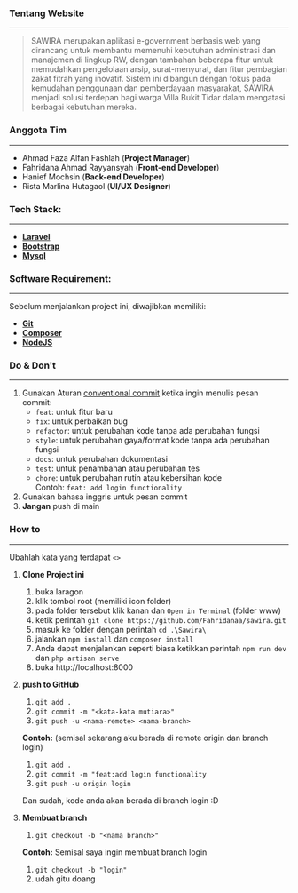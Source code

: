 ### **Tentang Website**

---

> SAWIRA merupakan aplikasi e-government berbasis web yang dirancang untuk membantu memenuhi kebutuhan administrasi dan
> manajemen di lingkup RW, dengan tambahan beberapa fitur untuk memudahkan pengelolaan arsip, surat-menyurat, dan fitur
> pembagian zakat fitrah yang inovatif. Sistem ini dibangun dengan fokus pada kemudahan penggunaan dan pemberdayaan
> masyarakat, SAWIRA menjadi solusi terdepan bagi warga Villa Bukit Tidar dalam mengatasi berbagai kebutuhan mereka.

### **Anggota Tim**

---

- Ahmad Faza Alfan Fashlah (**Project Manager**)
- Fahridana Ahmad Rayyansyah (**Front-end Developer**)
- Hanief Mochsin (**Back-end Developer**)
- Rista Marlina Hutagaol (**UI/UX Designer**)

### **Tech Stack:**

---

- **[Laravel](https://laravel.com/docs/10.x/releases#laravel-10)**
- **[Bootstrap](https://getbootstrap.com/docs/5.3/getting-started/introduction/)**
- **[Mysql](https://dev.mysql.com/doc/refman/8.0/en/)**

### **Software Requirement:**

---
Sebelum menjalankan project ini, diwajibkan memiliki:

- **[Git](https://git-scm.com/downloads)**
- **[Composer](https://getcomposer.org/download/)**
- **[NodeJS](https://nodejs.org/en/download/current)**

### Do & Don't

---

1. Gunakan Aturan [conventional commit](https://www.conventionalcommits.org/en/v1.0.0/) ketika ingin
   menulis pesan commit:
    * `feat`: untuk fitur baru
    * `fix`: untuk perbaikan bug
    * `refactor`: untuk perubahan kode tanpa ada perubahan fungsi
    * `style`: untuk perubahan gaya/format kode tanpa ada perubahan fungsi
    * `docs`: untuk perubahan dokumentasi
    * `test`: untuk penambahan atau perubahan tes
    * `chore`: untuk perubahan rutin atau kebersihan kode
      <br/>Contoh: `feat: add login functionality`
2. Gunakan bahasa inggris untuk pesan commit
3. **Jangan** push di main

### How to

--- 
Ubahlah kata yang terdapat `<>`

1. **Clone Project ini**
    1. buka laragon
    2. klik tombol root (memiliki icon folder)
    3. pada folder tersebut klik kanan dan `Open in Terminal` (folder www)
    4. ketik perintah `git clone https://github.com/Fahridanaa/sawira.git`
    5. masuk ke folder dengan perintah `cd .\Sawira\`
    6. jalankan `npm install` dan `composer install`
    7. Anda dapat menjalankan seperti biasa ketikkan perintah `npm run dev` dan `php artisan serve`
    8. buka http://localhost:8000

2. **push to GitHub**
    1. `git add .`
    2. `git commit -m "<kata-kata mutiara>"`
    3. `git push -u <nama-remote> <nama-branch>`

   **Contoh:** (semisal sekarang aku berada di remote origin dan branch login)
    1. `git add .`
    2. `git commit -m "feat:add login functionality`
    3. `git push -u origin login`

   Dan sudah, kode anda akan berada di branch login :D

3. **Membuat branch**
    1. `git checkout -b "<nama branch>"`

   **Contoh:** Semisal saya ingin membuat branch login
    1. `git checkout -b "login"`
    2. udah gitu doang